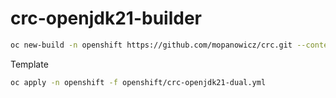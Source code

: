 # crc-openjdk21-builder

```bash
oc new-build -n openshift https://github.com/mopanowicz/crc.git --context-dir=s2i/crc-openjdk21-builder --source-secret=crc-github --name=crc-openjdk21-builder --to=crc-openjdk21-builder:latest
```

Template

```bash
oc apply -n openshift -f openshift/crc-openjdk21-dual.yml
```
